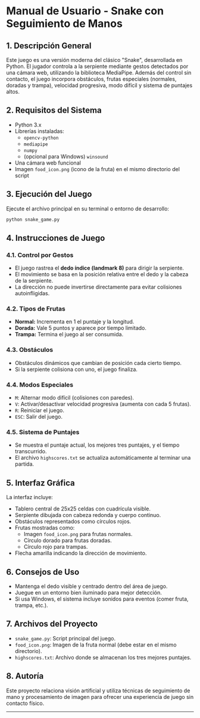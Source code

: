 # Manual de Usuario - Snake con Seguimiento de Manos

## 1. Descripción General

Este juego es una versión moderna del clásico "Snake", desarrollada en Python. El jugador controla a la serpiente mediante gestos detectados por una cámara web, utilizando la biblioteca MediaPipe. Además del control sin contacto, el juego incorpora obstáculos, frutas especiales (normales, doradas y trampa), velocidad progresiva, modo difícil y sistema de puntajes altos.

## 2. Requisitos del Sistema

- Python 3.x
- Librerías instaladas:
  - `opencv-python`
  - `mediapipe`
  - `numpy`
  - (opcional para Windows) `winsound`
- Una cámara web funcional
- Imagen `food_icon.png` (icono de la fruta) en el mismo directorio del script

## 3. Ejecución del Juego

Ejecute el archivo principal en su terminal o entorno de desarrollo:

```bash
python snake_game.py
```

## 4. Instrucciones de Juego

### 4.1. Control por Gestos

- El juego rastrea el **dedo índice (landmark 8)** para dirigir la serpiente.
- El movimiento se basa en la posición relativa entre el dedo y la cabeza de la serpiente.
- La dirección no puede invertirse directamente para evitar colisiones autoinfligidas.

### 4.2. Tipos de Frutas

- **Normal:** Incrementa en 1 el puntaje y la longitud.
- **Dorada:** Vale 5 puntos y aparece por tiempo limitado.
- **Trampa:** Termina el juego al ser consumida.

### 4.3. Obstáculos

- Obstáculos dinámicos que cambian de posición cada cierto tiempo.
- Si la serpiente colisiona con uno, el juego finaliza.

### 4.4. Modos Especiales

- `M`: Alternar modo difícil (colisiones con paredes).
- `V`: Activar/desactivar velocidad progresiva (aumenta con cada 5 frutas).
- `R`: Reiniciar el juego.
- `ESC`: Salir del juego.

### 4.5. Sistema de Puntajes

- Se muestra el puntaje actual, los mejores tres puntajes, y el tiempo transcurrido.
- El archivo `highscores.txt` se actualiza automáticamente al terminar una partida.

## 5. Interfaz Gráfica

La interfaz incluye:

- Tablero central de 25x25 celdas con cuadrícula visible.
- Serpiente dibujada con cabeza redonda y cuerpo continuo.
- Obstáculos representados como círculos rojos.
- Frutas mostradas como:
  - Imagen `food_icon.png` para frutas normales.
  - Círculo dorado para frutas doradas.
  - Círculo rojo para trampas.
- Flecha amarilla indicando la dirección de movimiento.

## 6. Consejos de Uso

- Mantenga el dedo visible y centrado dentro del área de juego.
- Juegue en un entorno bien iluminado para mejor detección.
- Si usa Windows, el sistema incluye sonidos para eventos (comer fruta, trampa, etc.).

## 7. Archivos del Proyecto

- `snake_game.py`: Script principal del juego.
- `food_icon.png`: Imagen de la fruta normal (debe estar en el mismo directorio).
- `highscores.txt`: Archivo donde se almacenan los tres mejores puntajes.

## 8. Autoría

Este proyecto relaciona visión artificial y utiliza técnicas de seguimiento de mano y procesamiento de imagen para ofrecer una experiencia de juego sin contacto físico.

---
